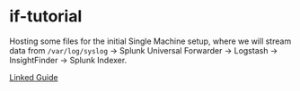 # if-tutorial

Hosting some files for the initial Single Machine setup, where we will stream data from `/var/log/syslog` &rightarrow; Splunk Universal Forwarder &rightarrow; Logstash &rightarrow; InsightFinder &rightarrow; Splunk Indexer.

[Linked Guide](https://docs.google.com/document/d/1xG_jNUJn2PmM-kQEmG4MIYqoUfE71-1oo4pTIhLL5tg/edit?usp=sharing)

